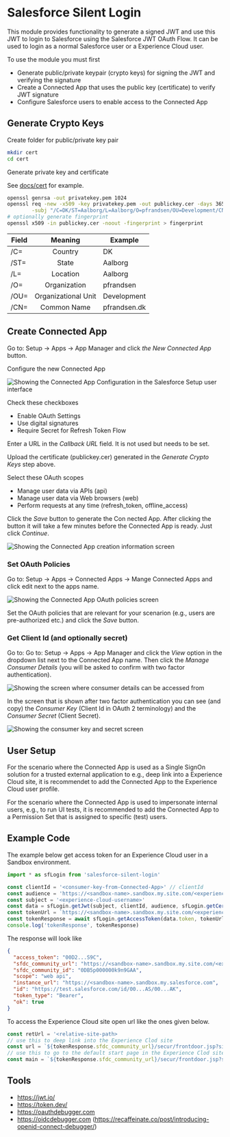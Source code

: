 # Salesforce Silent Login

This module provides functionality to generate a signed JWT and use this JWT to login to Salesforce using
the Salesforce JWT OAuth Flow. It can be used to login as a normal Salesforce user or a Experience Cloud user.

To use the module you must first
* Generate public/private keypair (crypto keys) for signing the JWT and verifying the signature
* Create a Connected App that uses the public key (certificate) to verify JWT signature
* Configure Salesforce users to enable access to the Connected App
## Generate Crypto Keys

Create folder for public/private key pair
```bash
mkdir cert
cd cert
```

Generate private key and certificate 

See [docs/cert](docs/cert) for example.

```bash
openssl genrsa -out privatekey.pem 1024
openssl req -new -x509 -key privatekey.pem -out publickey.cer -days 3650 \
        -subj "/C=DK/ST=Aalborg/L=Aalborg/O=pfrandsen/OU=Development/CN=pfrandsen.dk"
# optionally generate fingerprint
openssl x509 -in publickey.cer -noout -fingerprint > fingerprint
```

| Field    | Meaning             | Example      |
|----------|:-------------------:|--------------|
| /C=      |  Country            | DK           |
| /ST=     |  State              | Aalborg      |
| /L=      |  Location           | Aalborg      |
| /O=      |  Organization       | pfrandsen    |
| /OU=     | Organizational Unit | Development  |
| /CN=     | Common Name         | pfrandsen.dk |

## Create Connected App

Go to: Setup -> Apps -> App Manager and click *the New Connected App* button.

Configure the new Connected App

![Showing the Connected App Configuration in the Salesforce Setup user interface](/docs/img/NewConnectedApp.png "Connected App Configuration")

Check these checkboxes
* Enable OAuth Settings
* Use digital signatures
* Require Secret for Refresh Token Flow

Enter a URL in the *Callback URL* field. It is not used but needs to be set.

Upload the certificate (publickey.cer) generated in the *Generate Crypto Keys* step above.

Select these OAuth scopes
* Manage user data via APIs (api)
* Manage user data via Web browsers (web)
* Perform requests at any time (refresh_token, offline_access)

Click the *Save* button to generate the Con nected App. After clicking the button it will take a few minutes before the Connected App is ready. Just click *Continue*.

![Showing the Connected App creation information screen](/docs/img/WaitingForConnectedApp.png "Connected App creation in progress")

### Set OAuth Policies

Go to: Setup -> Apps -> Connected Apps -> Mange Connected Apps and click edit next to the apps name.

![Showing the Connected App OAuth policies screen](/docs/img/OAuthPolicies.png "OAuth policies")

Set the OAuth policies that are relevant for your scenarion (e.g., users are pre-authorized etc.) and click the *Save* button.

### Get Client Id (and optionally secret)

Go to: Go to: Setup -> Apps -> App Manager and click the *View* option in the dropdown list next to the Connected App name.
Then click the *Manage Consumer Details* (you will be asked to confirm with two factor authentication).

![Showing the screen where consumer details can be accessed from](/docs/img/ManageConsumerDetails.png "Access consumer details")

In the screen that is shown after two factor authentication you can see (and copy) the *Consumer Key* (Client Id in OAuth 2 terminology) and the *Consumer Secret* (Client Secret).

![Showing the consumer key and secret screen](/docs/img/IdAndSecret.png "Consumer key and secret")

## User Setup

For the scenario where the Connected App is used as a Single SignOn solution for a trusted external application to e.g., deep link into a Experience Cloud site, it is recommendet to add the Connected App to the Experience Cloud user profile.

For the scenario where the Connected App is used to impersonate internal users, e.g., to run UI tests, it is recommended to add the Connected App to a Permission Set that is assigned to specific (test) users.

## Example Code

The example below get access token for an Experience Cloud user in a Sandbox environment.
```javascript
import * as sfLogin from 'salesforce-silent-login'

const clientId = '<consumer-key-from-Connected-App>' // clientId
const audience = 'https://<sandbox-name>.sandbox.my.site.com/<experience-cloud-site>'
const subject = '<experience-cloud-username>'
const data = sfLogin.getJwt(subject, clientId, audience, sfLogin.getCertInfo('<path-to-crypto-keys>'))
const tokenUrl = `https://<sandbox-name>.sandbox.my.site.com/<experience-cloud-site>${sfLogin.TOKEN_PATH}`
const tokenResponse = await sfLogin.getAccessToken(data.token, tokenUrl)
console.log('tokenResponse', tokenResponse)
```

The response will look like
```json
{
  "access_token": "00D2...S9C",
  "sfdc_community_url": "https://<sandbox-name>.sandbox.my.site.com/<experience-cloud-site>",
  "sfdc_community_id": "0DB5p000000k9n9GAA",
  "scope": "web api",
  "instance_url": "https://<sandbox-name>.sandbox.my.salesforce.com",
  "id": "https://test.salesforce.com/id/00...AS/00...AK",
  "token_type": "Bearer",
  "ok": true
}
```

To access the Experience Cloud site open url like the ones given below.
```javascript
const retUrl = '<relative-site-path>
// use this to deep link into the Experience Clod site
const url = `${tokenResponse.sfdc_community_url}/secur/frontdoor.jsp?sid=${tokenResponse.access_token}&retURL=${retUrl}`
// use this to go to the default start page in the Experience Clod site
const main = `${tokenResponse.sfdc_community_url}/secur/frontdoor.jsp?sid=${tokenResponse.access_token}`
```
## Tools

* https://jwt.io/
* https://token.dev/
* https://oauthdebugger.com
* https://oidcdebugger.com (https://recaffeinate.co/post/introducing-openid-connect-debugger/)
